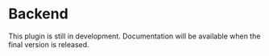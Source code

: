 
# Backend

This plugin is still in development. Documentation will be available when the final version
is released.


